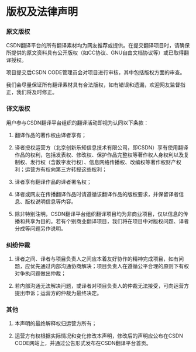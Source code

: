 # 版权及法律声明

### 原文版权

CSDN翻译平台的所有翻译素材均为网友推荐或提供。在提交翻译项目时，请确保所提供的原文资料具有公开版权（如CC协议、GNU自由文档协议等）或已取得翻译授权。

项目提交后CSDN CODE管理员会对项目进行审核，其中包括版权方面的审查。

我们会尽量保证所有翻译素材具有合法版权，如有错误和遗漏，欢迎网友监督指正，我们将及时修正。

### 译文版权

用户参与CSDN翻译平台组织的翻译活动即视为认同以下条款：

1. 翻译作品的著作权由译者享有；

2. 译者授权运营方（北京创新乐知信息技术有限公司，即CSDN）享有使用翻译作品的权利，包括发表权、修改权、保护作品完整权等著作权人身权利以及复制权、发行权（含数字发行权）、信息网络传播权、改编权等著作权财产权利；运营方有权向第三方转授这些权利；

3. 译者享有翻译作品的译者署名权；

4. 译者或网友在传播翻译作品时请遵循该翻译作品的版权要求，并保留译者信息、版权说明信息等内容。


5. 除非特别注明，CSDN翻译平台组织翻译项目均为非商业项目，仅以信息的传播和共享为目的。若有个别商业翻译项目，我们将在项目中对版权问题、译者分成等问题另作说明。

### 纠纷仲裁

1. 译者之间、译者与项目负责人之间应本着友好协作的精神完成项目，如有问题，应优先通过内部沟通协商解决；项目负责人在遵循公平合理的原则下有权对争执问题做出仲裁；

2. 若内部沟通无法解决问题，或译者对项目负责人的仲裁无法接受，可向运营方提出申诉；运营方的仲裁为最终决定。

### 其他

1. 本声明的最终解释权归运营方所有；

2. 运营方有权根据实际情况和变化修改本声明，修改后的声明应公布在CSDN CODE网站上，并通过公告形式发布在CSDN翻译平台首页。